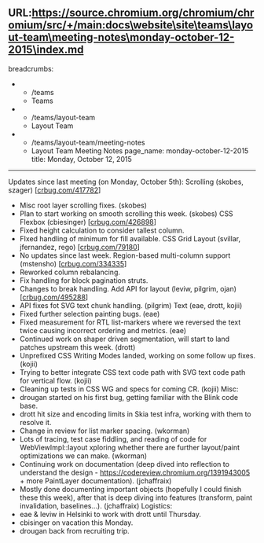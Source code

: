 URL:https://source.chromium.org/chromium/chromium/src/+/main:docs\website\site\teams\layout-team\meeting-notes\monday-october-12-2015\index.md
---
breadcrumbs:
- - /teams
  - Teams
- - /teams/layout-team
  - Layout Team
- - /teams/layout-team/meeting-notes
  - Layout Team Meeting Notes
page_name: monday-october-12-2015
title: Monday, October 12, 2015
---

Updates since last meeting (on Monday, October 5th):
Scrolling (skobes, szager) \[[crbug.com/417782](https://crbug.com/417782)\]
- Misc root layer scrolling fixes. (skobes)
- Plan to start working on smooth scrolling this week. (skobes)
CSS Flexbox (cbiesinger) \[[crbug.com/426898](https://crbug.com/426898)\]
- Fixed height calculation to consider tallest column.
- FIxed handling of minimum for fill available.
CSS Grid Layout (svillar, jfernandez, rego)
\[[crbug.com/79180](https://crbug.com/79180)\]
- No updates since last week.
Region-based multi-column support (mstensho)
\[[crbug.com/334335](https://crbug.com/334335)\]
- Reworked column rebalancing.
- Fix handling for block pagination struts.
- Changes to break handling.
Add API for layout (leviw, pilgrim, ojan)
\[[crbug.com/495288](https://crbug.com/495288)\]
- API fixes fot SVG text chunk handling. (pilgrim)
Text (eae, drott, kojii)
- Fixed further selection painting bugs. (eae)
- Fixed measurement for RTL list-markers where we reversed the
text twice causing incorrect ordering and metrics. (eae)
- Continued work on shaper driven segmentation, will start to
land patches upstream this week. (drott)
- Unprefixed CSS Writing Modes landed, working on some follow up
fixes. (kojii)
- Trying to better integrate CSS text code path with SVG text code
path for vertical flow. (kojii)
- Cleaning up tests in CSS WG and specs for coming CR. (kojii)
Misc:
- drougan started on his first bug, getting familiar with the
Blink code base.
- drott hit size and encoding limits in Skia test infra, working
with them to resolve it.
- Change in review for list marker spacing. (wkorman)
- Lots of tracing, test case fiddling, and reading of code for
WebViewImpl::layout xploring whether there are further layout/paint
optimizations we can make. (wkorman)
- Continuing work on documentation (deep dived into reflection to
understand the design - <https://codereview.chromium.org/1391943005> +
more PaintLayer documentation). (jchaffraix)
- Mostly done documenting important objects (hopefully I could finish
these this week), after that is deep diving into features (transform,
paint invalidation, baselines...). (jchaffraix)
Logistics:
- eae & leviw in Helsinki to work with drott until Thursday.
- cbisinger on vacation this Monday.
- drougan back from recruiting trip.
